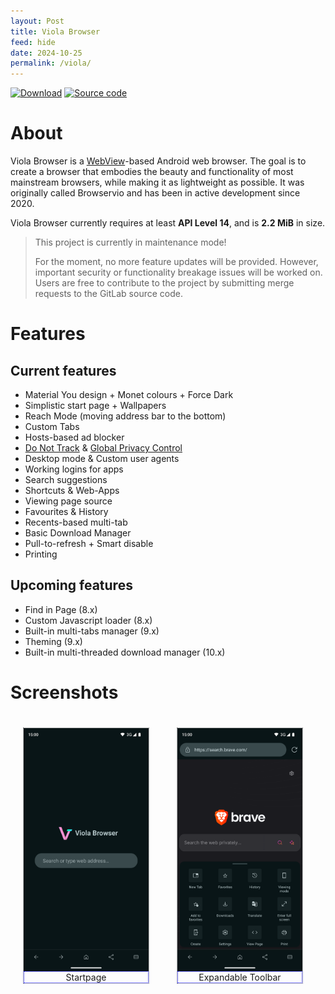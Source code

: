 ```yaml
---
layout: Post
title: Viola Browser
feed: hide
date: 2024-10-25
permalink: /viola/
---
```


[![Download](https://gist.github.com/cxmeel/0dbc95191f239b631c3874f4ccf114e2/raw/download.svg)](/viola/downloads)
[![Source code](https://upload.wikimedia.org/wikipedia/commons/thumb/7/7e/Codeberg_logo_horizontal.svg/160px-Codeberg_logo_horizontal.svg.png)](https://codeberg.org/TipzTeam/viola)

# About
Viola Browser is a [WebView](https://en.wikipedia.org/wiki/WebView)-based Android web browser. The goal is to create a browser that embodies the beauty and functionality of most mainstream browsers, while making it as lightweight as possible. It was originally called Browservio and has been in active development since 2020.

Viola Browser currently requires at least **API Level 14**, and is **2.2 MiB** in size.

> This project is currently in maintenance mode!
> 
> For the moment, no more feature updates will be provided. However, important security or functionality breakage issues will be worked on.
> Users are free to contribute to the project by submitting merge requests to the GitLab source code.

# Features
## Current features
- Material You design + Monet colours + Force Dark
- Simplistic start page + Wallpapers
- Reach Mode (moving address bar to the bottom)
- Custom Tabs
- Hosts-based ad blocker
- [Do Not Track](https://en.wikipedia.org/wiki/Do_Not_Track) & [Global Privacy Control](https://globalprivacycontrol.org)
- Desktop mode & Custom user agents
- Working logins for apps
- Search suggestions
- Shortcuts & Web-Apps
- Viewing page source
- Favourites & History
- Recents-based multi-tab
- Basic Download Manager
- Pull-to-refresh + Smart disable
- Printing

## Upcoming features
- Find in Page (8.x)
- Custom Javascript loader (8.x)
- Built-in multi-tabs manager (9.x)
- Theming (9.x)
- Built-in multi-threaded download manager (10.x)

# Screenshots
<style type="text/css">
.gallery {
    overflow: auto;
    white-space: nowrap;
}

figure {
    display: inline-block;
    border: 1px dotted gray;
    margin: 20px; /* adjust as needed */
}

figure img {
    vertical-align: top;
}

figure figcaption {
    border: 1px dotted blue;
    text-align: center;
}
</style>
<div class="gallery">
    <figure>
        <img src="/assets/img/viola/screenshot_1.png" alt="Startpage" width="200">
        <figcaption>Startpage</figcaption>
    </figure>
    <figure>
        <img src="/assets/img/viola/screenshot_2.png" alt="Expandable Toolbar" width="200">
        <figcaption>Expandable Toolbar</figcaption>
    </figure>
    <figure>
        <img src="/assets/img/viola/screenshot_3.png" alt="Downloads" width="200">
        <figcaption>Downloads</figcaption>
    </figure>
    <figure>
        <img src="/assets/img/viola/screenshot_4.png" alt="Web browsing" width="200">
        <figcaption>Web browsing</figcaption>
    </figure>
    <figure>
        <img src="/assets/img/viola/screenshot_5.png" alt="Shortcuts" width="200">
        <figcaption>Shortcuts</figcaption>
    </figure>
    <figure>
        <img src="/assets/img/viola/screenshot_6.png" alt="SSL Lock dialog" width="200">
        <figcaption>SSL Lock dialog</figcaption>
    </figure>
</div>
